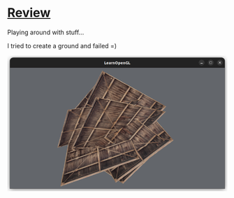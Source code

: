 # [Review](https://learnopengl.com/Getting-started/Review)

Playing around with stuff...

I tried to create a ground and failed =)

![Failed ground](images/failed_ground.png)
